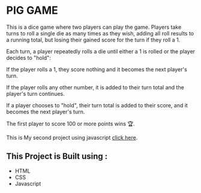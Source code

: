 <h1>PIG GAME</h1>
<p>This is a dice game where two players can play the game. Players take turns to roll a single die as many times as they wish, adding all roll results to a running total, but losing their gained score for the turn if they roll a 1.

Each turn, a player repeatedly rolls a die until either a 1 is rolled or the player decides to "hold":

If the player rolls a 1, they score nothing and it becomes the next player's turn.

If the player rolls any other number, it is added to their turn total and the player's turn continues.

If a player chooses to "hold", their turn total is added to their score, and it becomes the next player's turn.

The first player to score 100 or more points wins 🏆.

This is My second project using javascript [click here](https://pooj123-a.github.io/Pig-Game/).
</p>
<h2>This Project is Built using :</h2>
<ul>
<li>HTML</li>
<li>CSS</li>
<li>Javascript</li>
</ul>

